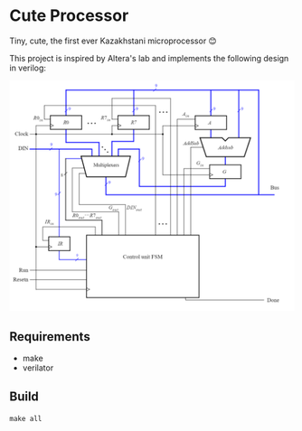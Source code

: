 # Cute Processor
Tiny, cute, the first ever Kazakhstani microprocessor 😊

This project is inspired by Altera's lab and implements the following design in verilog:

<img src="./docs/design.png" alt="design" width="600px"/>

## Requirements
* make
* verilator

## Build
`make all`
